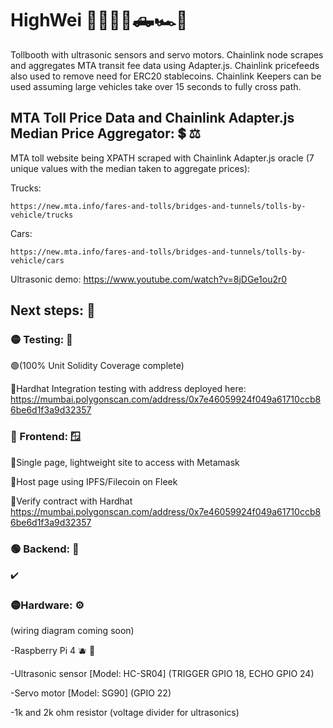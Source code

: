 # HighWei 🚦🚚🚙🚗🛻🏎️🚓

Tollbooth with ultrasonic sensors and servo motors. Chainlink node scrapes and aggregates MTA transit fee data using Adapter.js.
Chainlink pricefeeds also used to remove need for ERC20 stablecoins. Chainlink Keepers can be used assuming large vehicles take over 15 seconds to fully cross path.

## MTA Toll Price Data and Chainlink Adapter.js Median Price Aggregator: 💲 ⚖️

MTA toll website being XPATH scraped with Chainlink Adapter.js oracle (7 unique values with the median taken to aggregate prices): 

Trucks:

    https://new.mta.info/fares-and-tolls/bridges-and-tunnels/tolls-by-vehicle/trucks
 
Cars:

    https://new.mta.info/fares-and-tolls/bridges-and-tunnels/tolls-by-vehicle/cars

Ultrasonic demo: https://www.youtube.com/watch?v=8jDGe1ou2r0

## Next steps: 🔭

### 🟡 Testing: 🚧
    
🟢(100% Unit Solidity Coverage complete)

🔴Hardhat Integration testing with address deployed here:
https://mumbai.polygonscan.com/address/0x7e46059924f049a61710ccb86be6d1f3a9d32357

### 🔴 Frontend: 🪟 

🔴Single page, lightweight site to access with Metamask

🔴Host page using IPFS/Filecoin on Fleek

🔴Verify contract with Hardhat
https://mumbai.polygonscan.com/address/0x7e46059924f049a61710ccb86be6d1f3a9d32357

### 🟢 Backend: 🔨

✔️

### 🟡Hardware: ⚙️

(wiring diagram coming soon)

-Raspberry Pi 4 🫐 🍓

-Ultrasonic sensor [Model: HC-SR04] (TRIGGER GPIO 18, ECHO GPIO 24)

-Servo motor [Model: SG90] (GPIO 22)

-1k and 2k ohm resistor (voltage divider for ultrasonics)
